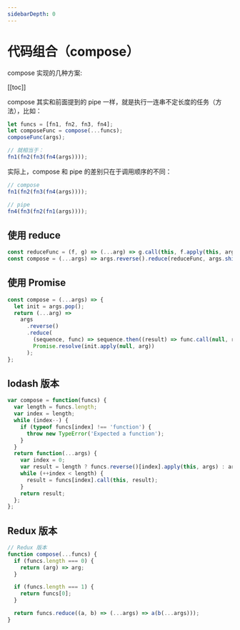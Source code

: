 ```yaml
---
sidebarDepth: 0
---
```


# 代码组合（compose）

compose 实现的几种方案:

[[toc]]

compose 其实和前面提到的 pipe 一样，就是执行一连串不定长度的任务（方法），比如：

```js
let funcs = [fn1, fn2, fn3, fn4];
let composeFunc = compose(...funcs);
composeFunc(args);

// 就相当于：
fn1(fn2(fn3(fn4(args))));
```

实际上，compose 和 pipe 的差别只在于调用顺序的不同：

```js
// compose
fn1(fn2(fn3(fn4(args))));

// pipe
fn4(fn3(fn2(fn1(args))));
```

## 使用 reduce

```js
const reduceFunc = (f, g) => (...arg) => g.call(this, f.apply(this, arg));
const compose = (...args) => args.reverse().reduce(reduceFunc, args.shift());
```

## 使用 Promise

```js
const compose = (...args) => {
  let init = args.pop();
  return (...arg) =>
    args
      .reverse()
      .reduce(
        (sequence, func) => sequence.then((result) => func.call(null, result)),
        Promise.resolve(init.apply(null, arg))
      );
};
```

## lodash 版本

```js
var compose = function(funcs) {
  var length = funcs.length;
  var index = length;
  while (index--) {
    if (typeof funcs[index] !== 'function') {
      throw new TypeError('Expected a function');
    }
  }
  return function(...args) {
    var index = 0;
    var result = length ? funcs.reverse()[index].apply(this, args) : args[0];
    while (++index < length) {
      result = funcs[index].call(this, result);
    }
    return result;
  };
};
```

## Redux 版本

```js
// Redux 版本
function compose(...funcs) {
  if (funcs.length === 0) {
    return (arg) => arg;
  }

  if (funcs.length === 1) {
    return funcs[0];
  }

  return funcs.reduce((a, b) => (...args) => a(b(...args)));
}
```
